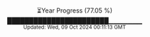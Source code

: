 <p align="center">
⏳Year Progress (77.05 %)<br>
███████████████████████▁▁▁▁▁▁▁ <br>
<sub>Updated: Wed, 09 Oct 2024 00:11:13 GMT</sub>
</p>

